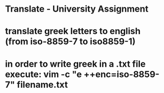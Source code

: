 # Translate - University Assignment 
# translate greek letters to english (from iso-8859-7 to iso8859-1)
#
# in order to write greek in a .txt file execute: vim -c "e ++enc=iso-8859-7" filename.txt
#
